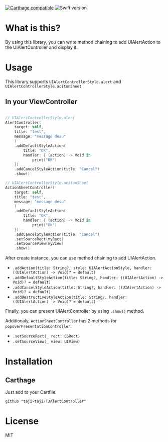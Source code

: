 [![Carthage compatible](https://img.shields.io/badge/Carthage-compatible-4BC51D.svg?style=flat)](#carthage)
![Swift version](https://img.shields.io/badge/swift-3.0-orange.svg)

# What is this?

By using this library, you can write method chaining to add UIAlertAction to the UIAlertController and display it.

# Usage

This library supports `UIAlertControllerStyle.alert` and `UIAlertControllerStyle.acitonSheet`

## In your ViewController

```swift

// UIAlertControllerStyle.alert
AlertController(
    target: self,
    title: "test",
    message: "message desu"
    )
    .addDefaultStyleAction(
        title: "OK",
        handler: { (action) -> Void in
            print("OK")
    })
    .addCancelStyleAction(title: "Cancel")
    .show()

// UIAlertControllerStyle.acitonSheet
ActionSheetController(
    target: self,
    title: "test",
    message: "message desu"
    )
    .addDefaultStyleAction(
        title: "OK",
        handler: { (action) -> Void in
            print("OK")
    })
    .addCancelStyleAction(title: "Cancel")
    .setSourceRect(myRect)
    .setSourceView(myView)
    .show()

```

After create instance, you can use method chaining to add UIAlertAction.

- `.addAction(title: String?, style: UIAlertActionStyle, handler: ((UIAlertAction) -> Void)? = default)`
- `.addDefaultStyleAction(title: String?, handler: ((UIAlertAction) -> Void)? = default)`
- `.addCancelStyleAction(title: String?, handler: ((UIAlertAction) -> Void)? = default)`
- `.addDestructiveStyleAction(title: String?, handler: ((UIAlertAction) -> Void)? = default)`

Finally, you can present UIAlertController by using `.show()` method.

Additionaly, `ActionSheetController` has 2 methods for `popoverPresentationController`.

- `.setSourceRect(_ rect: CGRect)`
- `.setSourceView(_ view: UIView)`

# Installation

## Carthage

Just add to your Cartfile:

```
github "taji-taji/TJAlertController"
```

# License
MIT